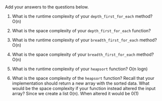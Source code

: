 Add your answers to the questions below.

1. What is the runtime complexity of your `depth_first_for_each` method?
    O(n)
2. What is the space complexity of your `depth_first_for_each` function?

3. What is the runtime complexity of your `breadth_first_for_each` method?
    O(n)
4. What is the space complexity of your `breadth_first_for_each` method?
    O(n)
5. What is the runtime complexity of your `heapsort` function?
    O(n logn)
6. What is the space complexity of the `heapsort` function? Recall that your implementation should return a new array with the sorted data. What would be the space complexity if your function instead altered the input array?
    Since we create a list 0(n). When altered it would be 0(1)
